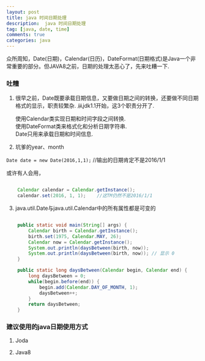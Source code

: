 ```yaml
---
layout: post
title: java 时间日期处理
description:  java 时间日期处理
tag: [java, date, time]
comments: true
categories: java
---
```


众所周知，Date(日期)，Calendar(日历)，DateFormat(日期格式)是Java一个非常重要的部分。但JAVA8之前，日期的处理太恶心了，先来吐糟一下.


### 吐糟

1. 很早之前，Date既要承载日期信息，又要做日期之间的转换，还要做不同日期格式的显示，职责较繁杂. 从jdk1.1开始，这3个职责分开了.

    使用Calendar类实现日期和时间字段之间转换.   
    使用DateFormat类来格式化和分析日期字符串.  
    Date只用来承载日期和时间信息.  

<!-- more -->

2. 坑爹的year、month

`Date date = new Date(2016,1,1);`    //输出的日期肯定不是2016/1/1 

或许有人会用，

```java

    Calendar calendar = Calendar.getInstance();
    calendar.set(2016, 1, 1);    //这TM仍然不是2016/1/1

```

3. java.util.Date与java.util.Calendar中的所有属性都是可变的

```java

    public static void main(String[] args) {
        Calendar birth = Calendar.getInstance();
        birth.set(1975, Calendar.MAY, 26);
        Calendar now = Calendar.getInstance();
        System.out.println(daysBetween(birth, now));
        System.out.println(daysBetween(birth, now)); // 显示 0
    }

    public static long daysBetween(Calendar begin, Calendar end) {
        long daysBetween = 0;
        while(begin.before(end)) {
            begin.add(Calendar.DAY_OF_MONTH, 1);
            daysBetween++;
        }
        return daysBetween;
    }

```


### 建议使用的java日期使用方式

1. Joda



2. Java8    

    